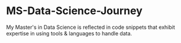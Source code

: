 # MS-Data-Science-Journey
My Master's in Data Science is reflected in code snippets that exhibit expertise in using tools &amp; languages to handle data.
